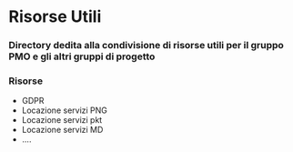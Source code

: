 # Risorse Utili


### Directory dedita alla condivisione di risorse utili per il gruppo PMO e gli altri gruppi di progetto

### Risorse

  + GDPR
  + Locazione servizi PNG
  + Locazione servizi pkt
  + Locazione servizi MD
  + ....
